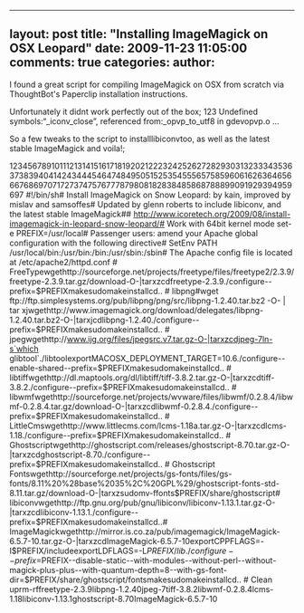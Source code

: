 

---
layout: post
title: "Installing ImageMagick on OSX Leopard"
date: 2009-11-23 11:05:00
comments: true
categories:
author: 
---

I found a great script for compiling ImageMagick on OSX from scratch via ThoughtBot's Paperclip installation instructions.

Unfortunately it didnt work perfectly out of the box;
123
Undefined symbols:“_iconv_close”, referenced from:_opvp_to_utf8 in gdevopvp.o ...

So a few tweaks to the script to installlibiconvtoo, as well as the latest stable ImageMagick and voila!;


12345678910111213141516171819202122232425262728293031323334353637383940414243444546474849505152535455565758596061626364656667686970717273747576777879808182838485868788899091929394959697
#!/bin/sh# Install ImageMagick on Snow Leopard: by kain, improved by mislav and samsoffes# Updated by glenn roberts to include libiconv, and the latest stable ImageMagick## http://www.icoretech.org/2009/08/install-imagemagick-in-leopard-snow-leopard/# Work with 64bit kernel mode set-e PREFIX=/usr/local# Passenger users: amend your Apache global configuration with the following directive# SetEnv PATH /usr/local/bin:/usr/bin:/bin:/usr/sbin:/sbin# The Apache config file is located at /etc/apache2/httpd.conf # FreeTypewgethttp://sourceforge.net/projects/freetype/files/freetype2/2.3.9/freetype-2.3.9.tar.gz/download-O-|tarxzcdfreetype-2.3.9./configure--prefix=$PREFIXmakesudomakeinstallcd.. # libpng#wget ftp://ftp.simplesystems.org/pub/libpng/png/src/libpng-1.2.40.tar.bz2 -O- | tar xjwgethttp://www.imagemagick.org/download/delegates/libpng-1.2.40.tar.bz2-O-|tarxjcdlibpng-1.2.40./configure--prefix=$PREFIXmakesudomakeinstallcd.. # jpegwgethttp://www.ijg.org/files/jpegsrc.v7.tar.gz-O-|tarxzcdjpeg-7ln-s`which glibtool`./libtoolexportMACOSX_DEPLOYMENT_TARGET=10.6./configure--enable-shared--prefix=$PREFIXmakesudomakeinstallcd.. # libtiffwgethttp://dl.maptools.org/dl/libtiff/tiff-3.8.2.tar.gz-O-|tarxzcdtiff-3.8.2./configure--prefix=$PREFIXmakesudomakeinstallcd.. # libwmfwgethttp://sourceforge.net/projects/wvware/files/libwmf/0.2.8.4/libwmf-0.2.8.4.tar.gz/download-O-|tarxzcdlibwmf-0.2.8.4./configure--prefix=$PREFIXmakesudomakeinstallcd.. # LittleCmswgethttp://www.littlecms.com/lcms-1.18a.tar.gz-O-|tarxzcdlcms-1.18./configure--prefix=$PREFIXmakesudomakeinstallcd.. # Ghostscriptwgethttp://ghostscript.com/releases/ghostscript-8.70.tar.gz-O-|tarxzcdghostscript-8.70./configure--prefix=$PREFIXmakesudomakeinstallcd.. # Ghostscript Fontswgethttp://sourceforge.net/projects/gs-fonts/files/gs-fonts/8.11%20%28base%2035%2C%20GPL%29/ghostscript-fonts-std-8.11.tar.gz/download-O-|tarxzsudomv-ffonts$PREFIX/share/ghostscript# libiconvwgethttp://ftp.gnu.org/pub/gnu/libiconv/libiconv-1.13.1.tar.gz-O-|tarxzcdlibiconv-1.13.1./configure--prefix=$PREFIXmakesudomakeinstallcd..# ImageMagickwgethttp://mirror.is.co.za/pub/imagemagick/ImageMagick-6.5.7-10.tar.gz-O-|tarxzcdImageMagick-6.5.7-10exportCPPFLAGS=-I$PREFIX/includeexportLDFLAGS=-L$PREFIX/lib./configure--prefix=$PREFIX--disable-static--with-modules--without-perl--without-magick-plus-plus--with-quantum-depth=8--with-gs-font-dir=$PREFIX/share/ghostscript/fontsmakesudomakeinstallcd.. # Clean uprm-rffreetype-2.3.9libpng-1.2.40jpeg-7tiff-3.8.2libwmf-0.2.8.4lcms-1.18libiconv-1.13.1ghostscript-8.70ImageMagick-6.5.7-10

